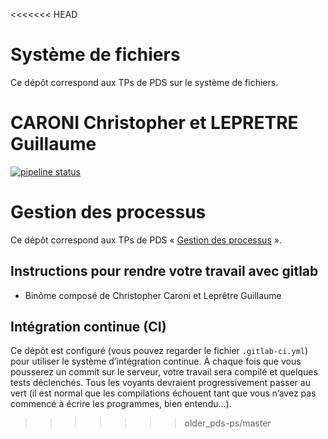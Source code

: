 <<<<<<< HEAD
#   Système de fichiers

Ce dépôt correspond aux TPs de PDS sur le système de fichiers.

CARONI Christopher et LEPRETRE Guillaume
=======
[![pipeline status](https://gitlab-etu.fil.univ-lille1.fr/caroni/pds-ps/badges/master/pipeline.svg)](https://gitlab-etu.fil.univ-lille1.fr/caroni/pds-ps/commits/master)

#   Gestion des processus

Ce dépôt correspond aux TPs de PDS « [Gestion des processus](http://www.fil.univ-lille1.fr/~hym/e/pds/tp/tdps.html) ».


##  Instructions pour rendre votre travail avec gitlab


- Binôme composé de Christopher Caroni et Leprêtre Guillaume

##  Intégration continue (CI)

Ce dépôt est configuré (vous pouvez regarder le fichier
`.gitlab-ci.yml`) pour utiliser le système d’intégration continue.
À chaque fois que vous pousserez un commit sur le serveur, votre
travail sera compilé et quelques tests déclenchés.
Tous les voyants devraient progressivement passer au vert (il est
normal que les compilations échouent tant que vous n’avez pas commencé
à écrire les programmes, bien entendu…).
>>>>>>> older_pds-ps/master
